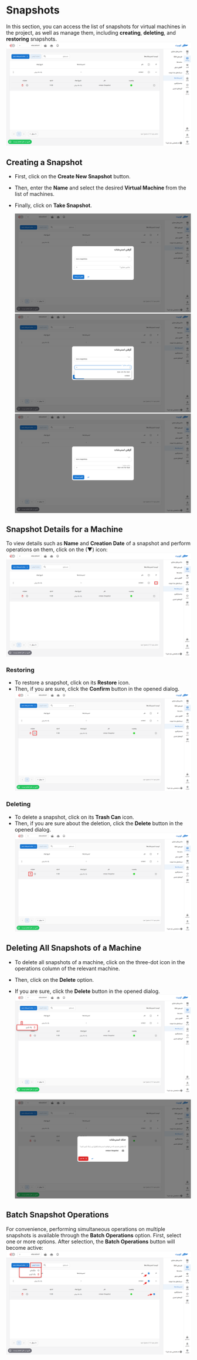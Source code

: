 # Snapshots

In this section, you can access the list of snapshots for virtual machines in the project, as well as manage them, including **creating**, **deleting**, and **restoring** snapshots.
![Snapshots: snapshots](img/iaas-snapshots-overview.png)

## Creating a Snapshot

- First, click on the **Create New Snapshot** button.
- Then, enter the **Name** and select the desired **Virtual Machine** from the list of machines.
- Finally, click on **Take Snapshot**.

  ![Snapshots: new form](img/iaas-snapshots-take.png)
  ![Snapshots: vms list](img/iaas-snapshots-take-list.png)
  ![Snapshots: new](img/iaas-snapshots-take2.png)

## Snapshot Details for a Machine

To view details such as **Name** and **Creation Date** of a snapshot and perform operations on them, click on the (▼) icon:
![Snapshots: snapshots](img/iaas-snapshots-overview-details.png)

### Restoring

- To restore a snapshot, click on its **Restore** icon.
- Then, if you are sure, click the **Confirm** button in the opened dialog.
  ![Snapshots: actions](img/iaas-snapshots-recovery.png)

### Deleting

- To delete a snapshot, click on its **Trash Can** icon.
- Then, if you are sure about the deletion, click the **Delete** button in the opened dialog.
  ![Snapshots: actions](img/iaas-snapshots-remove.png)

## Deleting All Snapshots of a Machine

- To delete all snapshots of a machine, click on the three-dot icon in the operations column of the relevant machine.
- Then, click on the **Delete** option.
- If you are sure, click the **Delete** button in the opened dialog.
  ![Snapshots: actions](img/iaas-snapshots-remove-all.png)

  ![Snapshots: actions](img/iaas-snapshots-remove-all-confirm.png)

## Batch Snapshot Operations

For convenience, performing simultaneous operations on multiple snapshots is available through the **Batch Operations** option. First, select one or more options. After selection, the **Batch Operations** button will become active:
![Snapshots: actions](img/iaas-snapshots-group-options.png)
